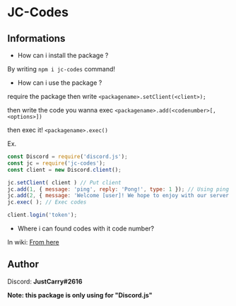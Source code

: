 # JC-Codes

## Informations


- How can i install the package ?

By writing ``npm i jc-codes`` command!

- How can i use the package ?

require the package then write ``<packagename>.setClient(<client>);``


then write the code you wanna exec ``<packagename>.add(<codenumber>[,<options>])``


then exec it! ``<packagename>.exec()``


Ex. 
```js
const Discord = require('discord.js');
const jc = require('jc-codes');
const client = new Discord.client();

jc.setClient( client ) // Put client
jc.add(1, { message: 'ping', reply: 'Pong!', type: 1 }); // Using ping pong code
jc.add(2, { message: 'Welcome [user]! We hope to enjoy with our server' }); // Using greeting code
jc.exec( ); // Exec codes

client.login('token');
```



- Where i can found codes with it code number?

In wiki: [From here](https://github.com/JustCarry/JC-Codes/wiki)

## Author

Discord: **JustCarry#2616**

**Note: this package is only using for "Discord.js"**


